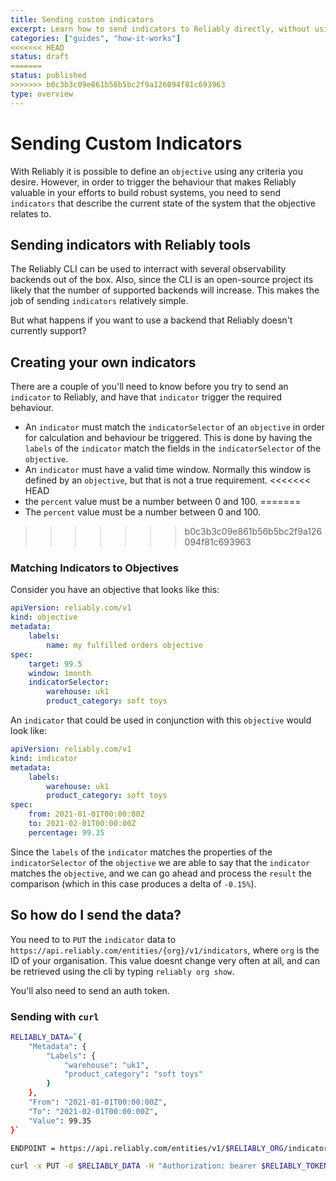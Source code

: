 ```yaml
---
title: Sending custom indicators
excerpt: Learn how to send indicators to Reliably directly, without using Reliably tools like the CLI or agent.
categories: ["guides", "how-it-works"]
<<<<<<< HEAD
status: draft
=======
status: published
>>>>>>> b0c3b3c09e861b56b5bc2f9a126094f81c693963
type: overview
---
```


# Sending Custom Indicators

With Reliably it is possible to define an `objective` using any criteria you desire. However, in order to trigger the behaviour that makes Reliably valuable in your efforts to build robust systems, you need to send `indicators` that describe the current state of the system that the objective relates to.

## Sending indicators with Reliably tools

The Reliably CLI can be used to interract with several observability backends out of the box. Also, since the CLI is an open-source project its likely that the number of supported backends will increase. This makes the job of sending `indicators` relatively simple.

But what happens if you want to use a backend that Reliably doesn't currently support?

## Creating your own indicators

There are a couple of you'll need to know before you try to send an `indicator` to Reliably, and have that `indicator` trigger the required behaviour.

* An `indicator` must match the `indicatorSelector` of an `objective` in order for calculation and behaviour be triggered. This is done by having the `labels` of the `indicator` match the fields in the `indicatorSelector` of the `objective`.
* An `indicator` must have a valid time window. Normally this window is defined by an `objective`, but that is not a true requirement.
<<<<<<< HEAD
* the `percent` value must be a number between 0 and 100.
=======
* The `percent` value must be a number between 0 and 100.
>>>>>>> b0c3b3c09e861b56b5bc2f9a126094f81c693963

### Matching Indicators to Objectives

Consider you have an objective that looks like this:

```yaml
apiVersion: reliably.com/v1
kind: objective
metadata:
    labels:
        name: my fulfilled orders objective
spec:
    target: 99.5
    window: 1month
    indicatorSelector:
        warehouse: uk1
        product_category: soft toys
```

An `indicator` that could be used in conjunction with this `objective` would look like:

```yaml
apiVersion: reliably.com/v1
kind: indicator
metadata:
    labels:
        warehouse: uk1
        product_category: soft toys
spec:
    from: 2021-01-01T00:00:00Z
    to: 2021-02-01T00:00:00Z
    percentage: 99.35
```

Since the `labels` of the `indicator` matches the properties of the `indicatorSelector` of the `objective` we are able to say that the `indicator` matches the `objective`, and we can go ahead and process the `result` the comparison (which in this case produces a delta of `-0.15%`).

## So how do I send the data?

You need to to `PUT` the `indicator` data to `https://api.reliably.com/entities/{org}/v1/indicators`, where `org` is the ID of your organisation. This value doesnt change very often at all, and can be retrieved using the cli by typing `reliably org show`.

You'll also need to send an auth token.

### Sending with `curl`

```bash
RELIABLY_DATA=`{
    "Metadata": {
        "Labels": {
            "warehouse": "uk1",
            "product_category": "soft toys"
        }
    },
    "From": "2021-01-01T00:00:00Z",
    "To": "2021-02-01T00:00:00Z",
    "Value": 99.35
}`
```
```bash
ENDPOINT = https://api.reliably.com/entities/v1/$RELIABLY_ORG/indicators
```
```bash
curl -x PUT -d $RELIABLY_DATA -H "Authorization: bearer $RELIABLY_TOKEN" $ENDPOINT
```

